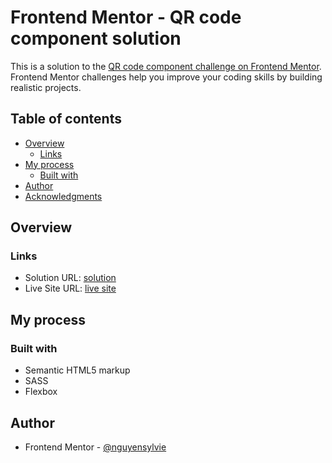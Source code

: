 # Frontend Mentor - QR code component solution

This is a solution to the [QR code component challenge on Frontend Mentor](https://www.frontendmentor.io/challenges/qr-code-component-iux_sIO_H). Frontend Mentor challenges help you improve your coding skills by building realistic projects.

## Table of contents

- [Overview](#overview)
  - [Links](#links)
- [My process](#my-process)
  - [Built with](#built-with)
- [Author](#author)
- [Acknowledgments](#acknowledgments)

## Overview

### Links

- Solution URL: [solution](https://github.com/nguyensylvie/qr-code)
- Live Site URL: [live site](https://nguyensylvie.github.io/qr-code/)

## My process

### Built with

- Semantic HTML5 markup
- SASS
- Flexbox

## Author

- Frontend Mentor - [@nguyensylvie](https://www.frontendmentor.io/profile/nguyensylvie)
